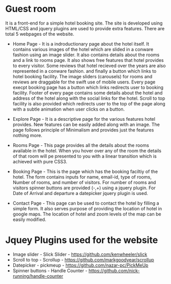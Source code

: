 # Guest room

It is a front-end for a simple hotel booking site. The site is developed using HTML/CSS and jquery plugins are used to provide extra features. There are total 5 webpages of the website.

* Home Page - 
It is a indroductionary page about the hotel itself. It contains various images of the hotel which are slided in a conware fashion using an image slider. It also contains details about the rooms and a link to rooms page. It also shows free features that hotel provides to every visitor. Some reviews that hotel recieved over the years are also represented in a conware fashion. and finally a button which links to hotel booking facility.
The image sliders (carousels) for rooms and reviews are draggable for the swift use of mobile users.
Every page execpt booking page has a button which links redirects user to booking facility.
Footer of every page contains some details about the hotel and address of the hotel along with the social links for the hotel.
Scroll to top facility is also provided which redirects user to the top of the page along with a subtle animation when user clicks on a button. 

* Explore Page - 
It is a descriptive page for the various features hotel provides. New features can be easily added along with an image. The page follows principle of Minimalism and provides just the features nothing more.

* Rooms Page - 
This page provides all the details about the rooms available in the hotel. When you hover over any of the room the details of that room will pe presented to you with a linear transition which is achieved with pure CSS3.

* Booking Page - 
This is the page which has the booking faciltiy of the hotel. The form contains inputs for name, email-id, type of rooms, Number of rooms, and number of visitors. For number of rooms and visitors spinner buttons are provided (-,+) using a jquery plugin. For Date of Arrival and departure a datepicker jquery plugin is used.

* Contact Page - 
This page can be used to contact the hotel by filling a simple form. It also serves purpose of providing the location of hotel in google maps. The location of hotel and zoom levels of the map can be easily modified.


# Jquey Plugins used for the website

* Image slider - Slick Slider - https://github.com/kenwheeler/slick
* Scroll to top - Scrollup - https://github.com/markgoodyear/scrollup
* Datepicker - pickmeup - https://github.com/nazar-pc/PickMeUp
* Spinner buttons - Handle Counter - https://github.com/nick-running/handle-counter

